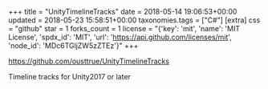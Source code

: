 +++
title = "UnityTimelineTracks"
date = 2018-05-14 19:06:53+00:00
updated = 2018-05-23 15:58:51+00:00
taxonomies.tags = ["C#"]
[extra]
css = "github"
star = 1
forks_count = 1
license = "{'key': 'mit', 'name': 'MIT License', 'spdx_id': 'MIT', 'url': 'https://api.github.com/licenses/mit', 'node_id': 'MDc6TGljZW5zZTEz'}"
+++

<https://github.com/ousttrue/UnityTimelineTracks>

Timeline tracks for Unity2017 or later
